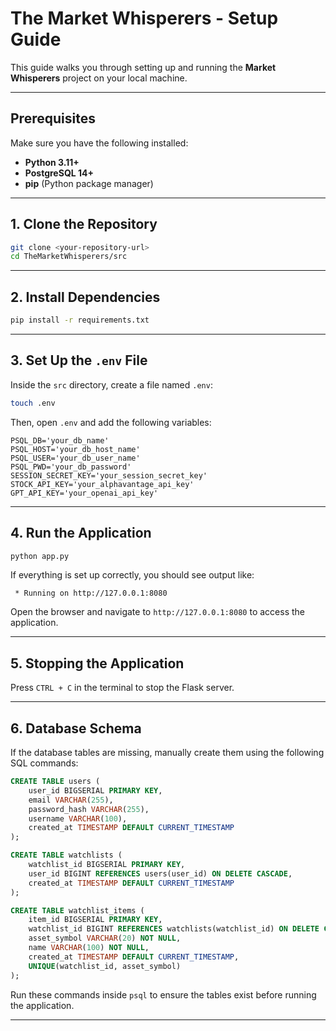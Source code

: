 # **The Market Whisperers - Setup Guide**

This guide walks you through setting up and running the **Market Whisperers** project on your local machine.

---

## **Prerequisites**
Make sure you have the following installed:
- **Python 3.11+**
- **PostgreSQL 14+**
- **pip** (Python package manager)

---

## **1. Clone the Repository**
```sh
git clone <your-repository-url>
cd TheMarketWhisperers/src
```

---

## **2. Install Dependencies**
```sh
pip install -r requirements.txt
```

---

## **3. Set Up the `.env` File**
Inside the `src` directory, create a file named `.env`:
```sh
touch .env
```
Then, open `.env` and add the following variables:
```
PSQL_DB='your_db_name'
PSQL_HOST='your_db_host_name'
PSQL_USER='your_db_user_name'
PSQL_PWD='your_db_password'
SESSION_SECRET_KEY='your_session_secret_key'
STOCK_API_KEY='your_alphavantage_api_key'
GPT_API_KEY='your_openai_api_key'
```

---

## **4. Run the Application**
```sh
python app.py
```
If everything is set up correctly, you should see output like:
```
 * Running on http://127.0.0.1:8080
```
Open the browser and navigate to `http://127.0.0.1:8080` to access the application.

---

## **5. Stopping the Application**
Press `CTRL + C` in the terminal to stop the Flask server.

---

## **6. Database Schema**
If the database tables are missing, manually create them using the following SQL commands:
```sql
CREATE TABLE users (
    user_id BIGSERIAL PRIMARY KEY,
    email VARCHAR(255),
    password_hash VARCHAR(255),
    username VARCHAR(100),
    created_at TIMESTAMP DEFAULT CURRENT_TIMESTAMP
);

CREATE TABLE watchlists (
    watchlist_id BIGSERIAL PRIMARY KEY,
    user_id BIGINT REFERENCES users(user_id) ON DELETE CASCADE,
    created_at TIMESTAMP DEFAULT CURRENT_TIMESTAMP
);

CREATE TABLE watchlist_items (
    item_id BIGSERIAL PRIMARY KEY,
    watchlist_id BIGINT REFERENCES watchlists(watchlist_id) ON DELETE CASCADE,
    asset_symbol VARCHAR(20) NOT NULL,
    name VARCHAR(100) NOT NULL,
    created_at TIMESTAMP DEFAULT CURRENT_TIMESTAMP,
    UNIQUE(watchlist_id, asset_symbol)
);
```

Run these commands inside `psql` to ensure the tables exist before running the application.

---
